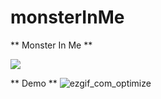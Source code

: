 # monsterInMe
** Monster In Me **

<img src="http://ipiyush.com/monsterInMe/img/logo.png" >

** Demo **
<img src="https://preview.ibb.co/dhUdUU/ezgif_com_optimize.gif" alt="ezgif_com_optimize" border="0">